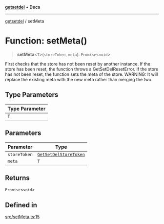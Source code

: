 [**getsetdel**](../README.md) • **Docs**

---

[getsetdel](../README.md) / setMeta

# Function: setMeta()

> **setMeta**\<`T`\>(`storeToken`, `meta`): `Promise`\<`void`\>

First checks that the store has not been reset by another instance. If the
store has been reset, the function throws a GetSetDelResetError. If the store
has not been reset, the function sets the meta of the store. WARNING: It will
replace the existing meta with the new meta rather than merging the two.

## Type Parameters

| Type Parameter |
| -------------- |
| `T`            |

## Parameters

| Parameter    | Type                                                          |
| ------------ | ------------------------------------------------------------- |
| `storeToken` | [`GetSetDelStoreToken`](../interfaces/GetSetDelStoreToken.md) |
| `meta`       | `T`                                                           |

## Returns

`Promise`\<`void`\>

## Defined in

[src/setMeta.ts:15](https://github.com/ericvera/getsetdel/blob/main/src/setMeta.ts#L15)
